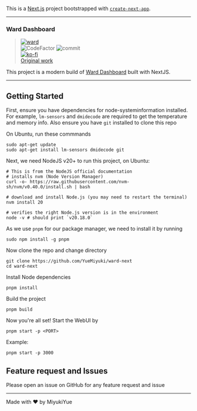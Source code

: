 This is a [Next.js](https://nextjs.org) project bootstrapped with [`create-next-app`](https://nextjs.org/docs/app/api-reference/cli/create-next-app).

---
### Ward Dashboard

> [![ward](https://github-readme-stats.vercel.app/api/pin/?username=YueMiyuki&repo=ward-next&show_icons=true&bg_color=23272A&title_color=FF73F1&text_color=FFC0CB&icon_color=9B84EE&count_private=true&border_color=fAA61A&border_radius=10)](https://github.com/YueMiyuki/ward-next)  
> ![CodeFactor](https://img.shields.io/codefactor/grade/github/YueMiyuki/ward-next?style=for-the-badge&logo=codefactor) ![commit](https://img.shields.io/github/last-commit/YueMiyuki/ward-next?color=%23181717&logo=GitHub&style=for-the-badge)  
> [![ko-fi](https://ko-fi.com/img/githubbutton_sm.svg)](https://ko-fi.com/D1D4AMI3T)   
> [Original work](https://github.com/B-Software/Ward)  

This project is a modern build of [Ward Dashboard](https://github.com/B-Software/Ward) built with NextJS.

---
## Getting Started

First, ensure you have dependencies for node-systeminformation installed. For example, `lm-sensors` and `dmidecode` are required to get the temperature and memory info. Also ensure you have `git` installed to clone this repo

On Ubuntu, run these commmands
```
sudo apt-get update
sudo apt-get install lm-sensors dmidecode git
```

Next, we need NodeJS v20+ to run this project, on Ubuntu:
```
# This is from the NodeJS official documentation
# installs nvm (Node Version Manager)
curl -o- https://raw.githubusercontent.com/nvm-sh/nvm/v0.40.0/install.sh | bash

# download and install Node.js (you may need to restart the terminal)
nvm install 20

# verifies the right Node.js version is in the environment
node -v # should print `v20.18.0`
```

As we use `pnpm` for our package manager, we need to install it by running
```
sudo npm install -g pnpm
```

Now clone the repo and change directory
```
git clone https://github.com/YueMiyuki/ward-next
cd ward-next
```

Install Node dependencies
```
pnpm install
```

Build the project
```
pnpm build
```

Now you're all set! Start the WebUI by
```
pnpm start -p <PORT>
```
Example:
```
pnpm start -p 3000
```

## Feature request and Issues
Please open an issue on GitHub for any feature request and issue

---
Made with ❤️ by MiyukiYue
